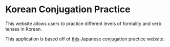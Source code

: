 <h1>Korean Conjugation Practice</h1>
<p>This website allows users to practice different levels of formality and verb tenses in Korean.</p>
<p>This application is based off of <a href="https://github.com/baileysnyder/japanese-conjugation">this</a> Japanese conjugation practice website.</p>
